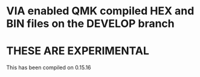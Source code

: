 # VIA enabled QMK compiled HEX and BIN files on the DEVELOP branch

# THESE ARE EXPERIMENTAL 

 This has been compiled on 0.15.16
